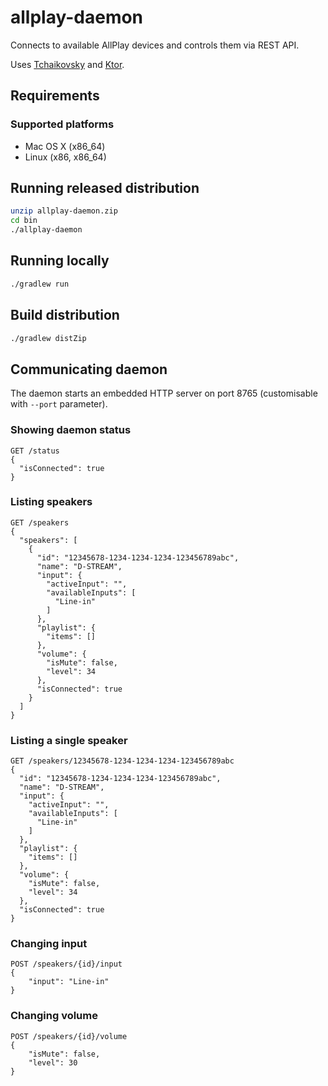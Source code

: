 # allplay-daemon

Connects to available AllPlay devices and controls them via REST API.

Uses [Tchaikovsky] and [Ktor].

[Tchaikovsky]:https://github.com/dominicdesu/tchaikovsky
[Ktor]:https://ktor.io/

## Requirements

### Supported platforms

- Mac OS X (x86_64)
- Linux (x86, x86_64)

## Running released distribution

```bash
unzip allplay-daemon.zip
cd bin
./allplay-daemon
```

## Running locally

```bash
./gradlew run
```

## Build distribution

```bash
./gradlew distZip
```

## Communicating daemon

The daemon starts an embedded HTTP server on port 8765 (customisable with
`--port` parameter).

### Showing daemon status
```
GET /status
{
  "isConnected": true
}
```

### Listing speakers
```
GET /speakers
{
  "speakers": [
    {
      "id": "12345678-1234-1234-1234-123456789abc",
      "name": "D-STREAM",
      "input": {
        "activeInput": "",
        "availableInputs": [
          "Line-in"
        ]
      },
      "playlist": {
        "items": []
      },
      "volume": {
        "isMute": false,
        "level": 34
      },
      "isConnected": true
    }
  ]
}
```

### Listing a single speaker
```
GET /speakers/12345678-1234-1234-1234-123456789abc
{
  "id": "12345678-1234-1234-1234-123456789abc",
  "name": "D-STREAM",
  "input": {
    "activeInput": "",
    "availableInputs": [
      "Line-in"
    ]
  },
  "playlist": {
    "items": []
  },
  "volume": {
    "isMute": false,
    "level": 34
  },
  "isConnected": true
}
```

### Changing input
```
POST /speakers/{id}/input
{
    "input": "Line-in"
}
```

### Changing volume
```
POST /speakers/{id}/volume
{
    "isMute": false,
    "level": 30
}
```
